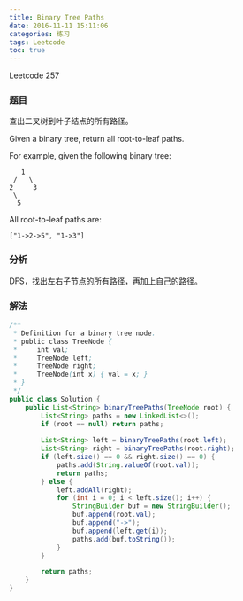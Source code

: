 ```yaml
---
title: Binary Tree Paths
date: 2016-11-11 15:11:06
categories: 练习
tags: Leetcode
toc: true
---
```


Leetcode 257

### 题目

查出二叉树到叶子结点的所有路径。

Given a binary tree, return all root-to-leaf paths.

For example, given the following binary tree:

```
   1
 /   \
2     3
 \
  5
```

All root-to-leaf paths are:

```
["1->2->5", "1->3"]
```

### 分析

DFS，找出左右子节点的所有路径，再加上自己的路径。

### 解法

```java
/**
 * Definition for a binary tree node.
 * public class TreeNode {
 *     int val;
 *     TreeNode left;
 *     TreeNode right;
 *     TreeNode(int x) { val = x; }
 * }
 */
public class Solution {
    public List<String> binaryTreePaths(TreeNode root) {
        List<String> paths = new LinkedList<>();
        if (root == null) return paths;
        
        List<String> left = binaryTreePaths(root.left);
        List<String> right = binaryTreePaths(root.right);
        if (left.size() == 0 && right.size() == 0) {
            paths.add(String.valueOf(root.val));
            return paths;
        } else {
            left.addAll(right);
            for (int i = 0; i < left.size(); i++) {
                StringBuilder buf = new StringBuilder();
                buf.append(root.val);
                buf.append("->");
                buf.append(left.get(i));
                paths.add(buf.toString());
            }
        }

        return paths;
    }
}
```